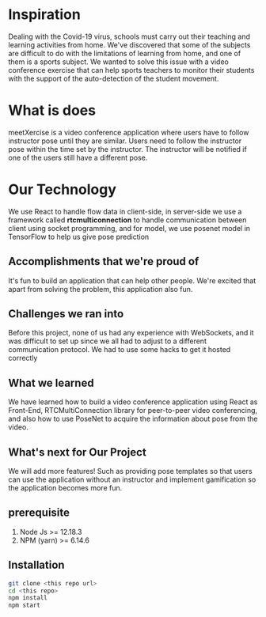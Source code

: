 # Inspiration
Dealing with the Covid-19 virus, schools must carry out their teaching and learning activities from home. We've discovered that some of the subjects are difficult to do with the limitations of learning from home, and one of them is a sports subject. We wanted to solve this issue with a video conference exercise that can help sports teachers to monitor their students with the support of the auto-detection of the student movement.

# What is does
meetXercise is a video conference application where users have to follow instructor pose until they are similar. Users need to follow the instructor pose within the time set by the instructor. The instructor will be notified if one of the users still have a different pose.

# Our Technology
We use React to handle flow data in  client-side, in server-side we use a framework called **rtcmulticonnection** to handle communication between client using socket programming, and for model, we use posenet model in TensorFlow to help us give pose prediction

## Accomplishments that we're proud of
It's fun to build an application that can help other people. We're excited that apart from solving the problem, this application also fun.

## Challenges we ran into
Before this project, none of us had any experience with WebSockets, and it was difficult to set up since we all had to adjust to a different communication protocol. We had to use some hacks to get it hosted correctly 

## What we learned
We have learned how to build a video conference application using React as Front-End, RTCMultiConnection library for peer-to-peer video conferencing, and also how to use PoseNet to acquire the information about pose from the video. 

## What's next for Our Project
We will add more features! Such as providing pose templates so that users can use the application without an instructor and implement gamification so the application becomes more fun.


## prerequisite
1. Node Js >= 12.18.3
2. NPM  (yarn) >= 6.14.6


## Installation

```bash
git clone <this repo url>
cd <this repo> 
npm install 
npm start
